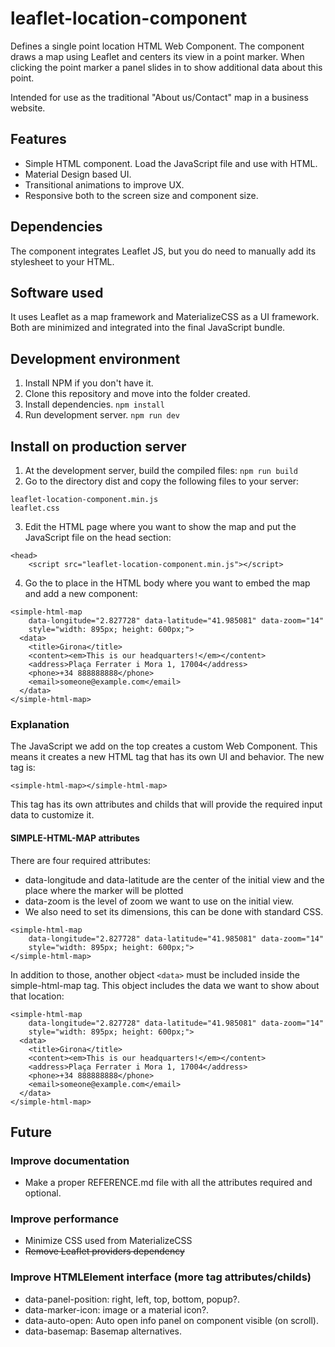 # leaflet-location-component

Defines a single point location HTML Web Component. The component draws a map using Leaflet and centers its view in a point marker. When clicking the point marker a panel slides in to show additional data about this point.

Intended for use as the traditional "About us/Contact" map in a business website.

## Features

- Simple HTML component. Load the JavaScript file and use with HTML.
- Material Design based UI.
- Transitional animations to improve UX.
- Responsive both to the screen size and component size.

## Dependencies

The component integrates Leaflet JS, but you do need to manually add its stylesheet to your HTML.

## Software used

It uses Leaflet as a map framework and MaterializeCSS as a UI framework. Both are minimized and integrated into the final JavaScript bundle.

## Development environment

1. Install NPM if you don't have it.
2. Clone this repository and move into the folder created.
3. Install dependencies.
`npm install`
4. Run development server.
`npm run dev`

## Install on production server

1. At the development server, build the compiled files:
`npm run build`
2. Go to the directory dist and copy the following files to your server:
```
leaflet-location-component.min.js
leaflet.css
```
3. Edit the HTML page where you want to show the map and put the JavaScript file on the head section:
```
<head>
    <script src="leaflet-location-component.min.js"></script>
```
4. Go the to place in the HTML body where you want to embed the map and add a new component:

```
<simple-html-map
    data-longitude="2.827728" data-latitude="41.985081" data-zoom="14"
    style="width: 895px; height: 600px;">
  <data>
    <title>Girona</title>
    <content><em>This is our headquarters!</em></content>
    <address>Plaça Ferrater i Mora 1, 17004</address>
    <phone>+34 888888888</phone>
    <email>someone@example.com</email>
  </data>
</simple-html-map>
```

### Explanation

The JavaScript we add on the top creates a custom Web Component. This means it creates a new HTML tag that has its own UI and behavior. The new tag is:
```
<simple-html-map></simple-html-map>
```

This tag has its own attributes and childs that will provide the required input data to customize it.

#### SIMPLE-HTML-MAP attributes

There are four required attributes:

- data-longitude and data-latitude are the center of the initial view and the place where the marker will be plotted
- data-zoom is the level of zoom we want to use on the initial view.
- We also need to set its dimensions, this can be done with standard CSS.

```
<simple-html-map
    data-longitude="2.827728" data-latitude="41.985081" data-zoom="14"
    style="width: 895px; height: 600px;">
</simple-html-map>
```

In addition to those, another object `<data>` must be included inside the simple-html-map tag. This object includes the data we want to show about that location:

```
<simple-html-map
    data-longitude="2.827728" data-latitude="41.985081" data-zoom="14"
    style="width: 895px; height: 600px;">
  <data>
    <title>Girona</title>
    <content><em>This is our headquarters!</em></content>
    <address>Plaça Ferrater i Mora 1, 17004</address>
    <phone>+34 888888888</phone>
    <email>someone@example.com</email>
  </data>
</simple-html-map>
```

## Future

### Improve documentation

- Make a proper REFERENCE.md file with all the attributes required and optional.

### Improve performance

- Minimize CSS used from MaterializeCSS
- ~~Remove Leaflet providers dependency~~

### Improve HTMLElement interface (more tag attributes/childs)

- data-panel-position: right, left, top, bottom, popup?.
- data-marker-icon: image or a material icon?.
- data-auto-open: Auto open info panel on component visible (on scroll).
- data-basemap: Basemap alternatives.

